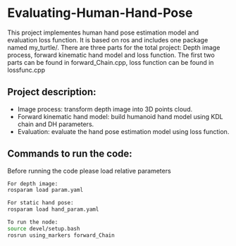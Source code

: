 # Evaluating-Human-Hand-Pose
This project implementes human hand pose estimation model and evaluation loss function. It is based on ros and includes one package named my_turtle/. There are three parts for the total project: Depth image process, forward kinematic hand model and loss function. The first two parts can be found in forward_Chain.cpp, loss function can be found in lossfunc.cpp 


## Project description:
+ Image process: transform depth image into 3D points cloud.
+ Forward kinematic hand model: build humanoid hand model using KDL chain and DH parameters.
+ Evaluation: evaluate the hand pose estimation model using loss function.

## Commands to run the code:
Before running the code please load relative parameters

```sh
For depth image:
rosparam load param.yaml

For static hand pose:
rosparam load hand_param.yaml

To run the node:
source devel/setup.bash
rosrun using_markers forward_Chain
```
